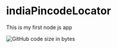 # indiaPincodeLocator
This is my first node js app

![GitHub code size in bytes](https://img.shields.io/github/languages/code-size/bhumijgupta/indiaPincodeLocator)
